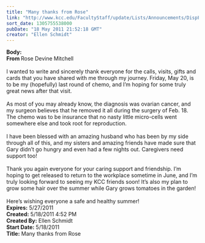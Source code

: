 ```yaml
---
title: "Many thanks from Rose"
link: "http://www.kcc.edu/FacultyStaff/update/Lists/Announcements/DispForm.aspx?ID=315"
sort_date: 1305755538000
pubDate: "18 May 2011 21:52:18 GMT"
creator: "Ellen Schmidt"
---
```


<div><b>Body:</b> <div class=ExternalClassC9CDAA2CE4BC4F8780DDC6390779F7D5><div><strong>From </strong>Rose Devine Mitchell<br><br>I wanted to write and sincerely thank everyone for the calls, visits, gifts and cards that you have shared with me through my journey. Friday, May 20, is to be my (hopefully) last round of chemo, and I’m hoping for some truly great news after that visit. </div>
<div><br>As most of you may already know, the diagnosis was ovarian cancer, and my surgeon believes that he removed it all during the surgery of Feb. 18. The chemo was to be insurance that no nasty little micro-cells went somewhere else and took root for reproduction. </div>
<div><br>I have been blessed with an amazing husband who has been by my side through all of this, and my sisters and amazing friends have made sure that Gary didn’t go hungry and even had a few nights out. Caregivers need support too!</div>
<div><br>Thank you again everyone for your caring support and friendship. I’m hoping to get released to return to the workplace sometime in June, and I’m truly looking forward to seeing my KCC friends soon! It’s also my plan to grow some hair over the summer while Gary grows tomatoes in the garden!</div>
<div><br>Here’s wishing everyone a safe and healthy summer!<br></div></div></div>
<div><b>Expires:</b> 5/27/2011</div>
<div><b>Created:</b> 5/18/2011 4:52 PM</div>
<div><b>Created By:</b> Ellen Schmidt</div>
<div><b>Start Date:</b> 5/18/2011</div>
<div><b>Title:</b> Many thanks from Rose</div>
